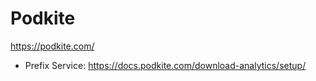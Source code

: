 # Podkite
https://podkite.com/
* Prefix Service: https://docs.podkite.com/download-analytics/setup/
